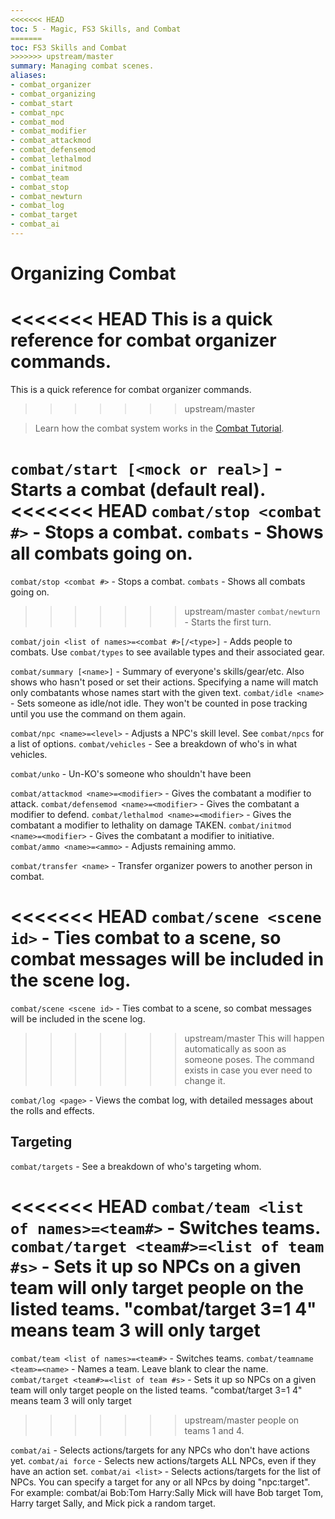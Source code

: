 ```yaml
---
<<<<<<< HEAD
toc: 5 - Magic, FS3 Skills, and Combat
=======
toc: FS3 Skills and Combat
>>>>>>> upstream/master
summary: Managing combat scenes.
aliases:
- combat_organizer
- combat_organizing
- combat_start
- combat_npc
- combat_mod
- combat_modifier
- combat_attackmod
- combat_defensemod
- combat_lethalmod
- combat_initmod
- combat_team
- combat_stop
- combat_newturn
- combat_log
- combat_target
- combat_ai
---
```


# Organizing Combat

<<<<<<< HEAD
This is a quick reference for combat organizer commands.
=======
This is a quick reference for combat organizer commands.  
>>>>>>> upstream/master

> Learn how the combat system works in the [Combat Tutorial](/help/fs3combat_tutorial).

`combat/start [<mock or real>]` - Starts a combat (default real).
<<<<<<< HEAD
`combat/stop <combat #>` - Stops a combat.
`combats` - Shows all combats going on.
=======
`combat/stop <combat #>` - Stops a combat. 
`combats` - Shows all combats going on. 
>>>>>>> upstream/master
`combat/newturn` - Starts the first turn.

`combat/join <list of names>=<combat #>[/<type>]` - Adds people to combats.
  Use `combat/types` to see available types and their associated gear.

`combat/summary [<name>]` - Summary of everyone's skills/gear/etc. Also shows who hasn't posed or set their actions. Specifying a name will match only combatants whose names start with the given text.
`combat/idle <name>` - Sets someone as idle/not idle.  They won't be counted in pose tracking until you use the command on them again.

`combat/npc <name>=<level>` - Adjusts a NPC's skill level.  See `combat/npcs` for a list of options.
`combat/vehicles` - See a breakdown of who's in what vehicles.

`combat/unko` - Un-KO's someone who shouldn't have been

`combat/attackmod <name>=<modifier>` - Gives the combatant a modifier to attack.
`combat/defensemod <name>=<modifier>` - Gives the combatant a modifier to defend.
`combat/lethalmod <name>=<modifier>` - Gives the combatant a modifier to lethality on damage TAKEN.
`combat/initmod <name>=<modifier>` - Gives the combatant a modifier to initiative.
`combat/ammo <name>=<ammo>` - Adjusts remaining ammo.

`combat/transfer <name>` - Transfer organizer powers to another person in combat.

<<<<<<< HEAD
`combat/scene <scene id>` - Ties combat to a scene, so combat messages will be included in the scene log.
=======
`combat/scene <scene id>` - Ties combat to a scene, so combat messages will be included in the scene log.  
>>>>>>> upstream/master
    This will happen automatically as soon as someone poses.  The command exists in case you ever need to change it.

`combat/log <page>` - Views the combat log, with detailed messages about the rolls and effects.


## Targeting

`combat/targets` - See a breakdown of who's targeting whom.

<<<<<<< HEAD
`combat/team <list of names>=<team#>` - Switches teams.
`combat/target <team#>=<list of team #s>` - Sets it up so NPCs on a given team will only
    target people on the listed teams.  "combat/target 3=1 4" means team 3 will only target
=======
`combat/team <list of names>=<team#>` - Switches teams. 
`combat/teamname <team>=<name>` - Names a team. Leave blank to clear the name.
`combat/target <team#>=<list of team #s>` - Sets it up so NPCs on a given team will only 
    target people on the listed teams.  "combat/target 3=1 4" means team 3 will only target 
>>>>>>> upstream/master
    people on teams 1 and 4.

`combat/ai` - Selects actions/targets for any NPCs who don't have actions yet.
`combat/ai force` - Selects new actions/targets ALL NPCs, even if they have an action set.
`combat/ai <list>` - Selects actions/targets for the list of NPCs.   You can specify a target for any or all
    NPcs by doing "npc:target".  For example:  combat/ai Bob:Tom Harry:Sally Mick  will have Bob
    target Tom, Harry target Sally, and Mick pick a random target.
